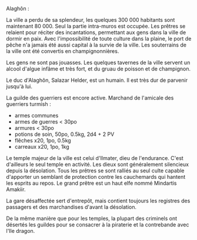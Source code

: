 Alaghôn : 


La ville a perdu de sa splendeur, les quelques 300 000 habitants sont maintenant 80 000. Seul la partie intra-muros est occupée. 
Les prêtres se relaient pour réciter des incantations, permettant aux gens dans la ville de dormir en paix. 
Avec l'impossibilité de toute culture dans la plaine, le port de pêche n'a jamais été aussi capital à la survie de la ville. 
Les souterrains de la ville ont été convertis en champignonnières. 

Les gens ne sont pas jouasses. Les quelques tavernes de la ville servent un alcool d'algue infâme et très fort, et du gruau de poisson et de champignon.

Le duc d'Alaghôn, Salazar Helder, est un humain. Il est très dur de parvenir jusqu'à lui.

La guilde des guerriers est encore active.
Marchand de l'amicale des guerriers turmish :
- armes communes
- armes de guerres < 30po
- armures < 30po
- potions de soin, 50po, 0.5kg, 2d4 + 2 PV
- flêches x20, 1po, 0.5kg
- carreaux x20, 1po, 1kg

Le temple majeur de la ville est celui d'Ilmater, dieu de l'endurance. C'est d'ailleurs le seul temple en activité. Les dieux sont généralement silencieux depuis la désolation. Tous les prêtres se sont ralliés au seul culte capable d'apporter un semblant de protection contre les cauchemards qui hantent les esprits au repos.
Le grand prêtre est un haut elfe nommé Mindartis Amakiir.

La gare désaffectée sert d'entrepôt, mais contient toujours les registres des passagers et des marchandises d'avant la désolation.

De la même manière que pour les temples, la plupart des criminels ont désertés les guildes pour se consacrer à la piraterie et la contrebande avec l'Ile dragon.
